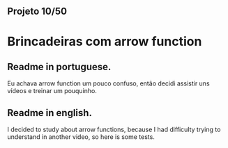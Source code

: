 ## Projeto 10/50

# Brincadeiras com arrow function

## Readme in portuguese.

Eu achava arrow function um pouco confuso, então decidi assistir uns vídeos e treinar um pouquinho.

## Readme in english.

I decided to study about arrow functions, because I had difficulty trying to understand in another video, so here is some tests.